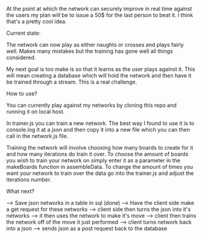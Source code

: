 At the point at which the network can securely improve in real time against the users
my plan will be to issue a 50$ for the last person to beat it. I think that's a pretty
cool idea.


Current state:

The network can now play as either naughts or crosses and plays fairly well.
Makes many mistakes but the training has gone well all things considered.

My next goal is too make is so that it learns as the user plays against it. This
will mean creating a database which will hold the network and then have it be trained
through a stream. This is a real challenge.


How to use?

You can currently play against my networks by cloning this repo and running it on local host.

In trainer.js you can train a new network. The best way I found to use it is to
console.log it at a json and then copy it into a new file which you can then call
in the network.js file.

Training the network will involve choosing how many boards to create for it
and how many iterations do train it over. To choose the amount of boards you wish
to train your network on simply enter it as a parameter in the makeBoards function
in assembleData. To change the amount of times you want your network to train over
the data go into the trainer.js and adjust the iterations number.


What next?

--> Save json networks in a table in sql (done)
--> Have the client side make a get request for these networks
--> client side then turns the json into it's networks
--> it then uses the network to make it's move
--> client then trains the network off of the move it just performed
--> client turns network back into a json
--> sends json as a post request back to the database

